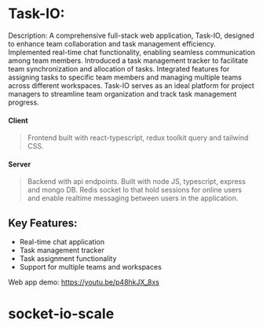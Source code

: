 # Task-IO:
Description: A comprehensive full-stack web application, Task-IO, designed to enhance team collaboration and task management efficiency. Implemented real-time chat functionality, enabling seamless communication among team members. Introduced a task management tracker to facilitate team synchronization and allocation of tasks. Integrated features for assigning tasks to specific team members and managing multiple teams across different workspaces. Task-IO serves as an ideal platform for project managers to streamline team organization and track task management progress.

#### Client
> Frontend built with react-typescript, redux toolkit query and tailwind CSS.
#### Server
> Backend with api endpoints. Built with node JS, typescript, express and mongo DB.
> Redis socket Io that hold sessions for online users and enable realtime messaging between users in the application.
 
## Key Features:
- Real-time chat application
- Task management tracker
- Task assignment functionality
- Support for multiple teams and workspaces

Web app demo: https://youtu.be/p48hkJX_8xs
# socket-io-scale

